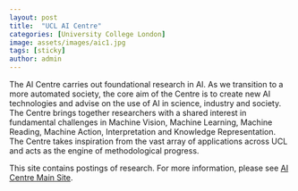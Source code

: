 ```yaml
---
layout: post
title:  "UCL AI Centre"
categories: [University College London]
image: assets/images/aic1.jpg
tags: [sticky]
author: admin
---
```


The AI Centre carries out foundational research in AI. As we transition to a more automated society, the core aim of the Centre is to create new AI technologies and advise on the use of AI in science, industry and society. The Centre brings together researchers with a shared interest in fundamental challenges in Machine Vision, Machine Learning, Machine Reading, Machine Action, Interpretation and Knowledge Representation. The Centre takes inspiration from the vast array of applications across UCL and acts as the engine of methodological progress.

This site contains postings of research. For more information, please see [AI Centre Main Site][aic].

[aic]: https://www.ucl.ac.uk/ai-centre/





